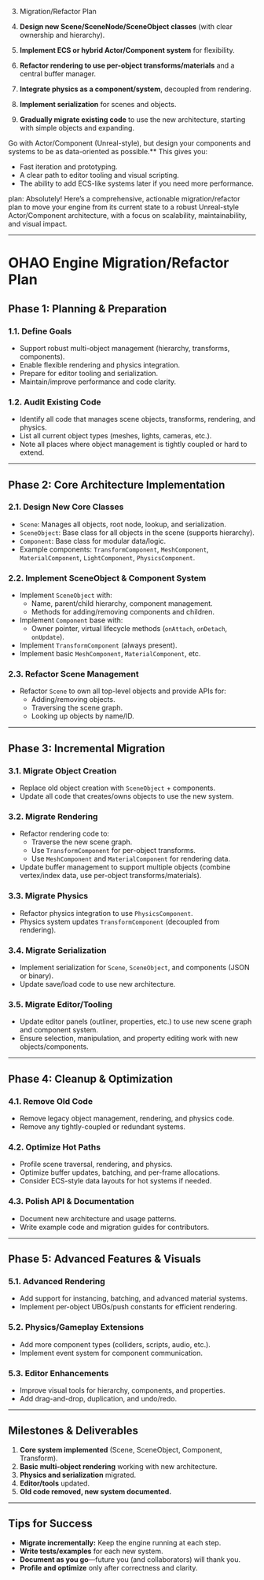 3. Migration/Refactor Plan

1. **Design new Scene/SceneNode/SceneObject classes** (with clear ownership and hierarchy).
2. **Implement ECS or hybrid Actor/Component system** for flexibility.
3. **Refactor rendering to use per-object transforms/materials** and a central buffer manager.
4. **Integrate physics as a component/system**, decoupled from rendering.
5. **Implement serialization** for scenes and objects.
6. **Gradually migrate existing code** to use the new architecture, starting with simple objects and expanding.

Go with Actor/Component (Unreal-style), but design your components and systems to be as data-oriented as possible.**
This gives you:
- Fast iteration and prototyping.
- A clear path to editor tooling and visual scripting.
- The ability to add ECS-like systems later if you need more performance.

plan:
Absolutely! Here’s a comprehensive, actionable migration/refactor plan to move your engine from its current state to a robust Unreal-style Actor/Component architecture, with a focus on scalability, maintainability, and visual impact.

---

# OHAO Engine Migration/Refactor Plan

## **Phase 1: Planning & Preparation**

### 1.1. **Define Goals**
- Support robust multi-object management (hierarchy, transforms, components).
- Enable flexible rendering and physics integration.
- Prepare for editor tooling and serialization.
- Maintain/improve performance and code clarity.

### 1.2. **Audit Existing Code**
- Identify all code that manages scene objects, transforms, rendering, and physics.
- List all current object types (meshes, lights, cameras, etc.).
- Note all places where object management is tightly coupled or hard to extend.

---

## **Phase 2: Core Architecture Implementation**

### 2.1. **Design New Core Classes**
- `Scene`: Manages all objects, root node, lookup, and serialization.
- `SceneObject`: Base class for all objects in the scene (supports hierarchy).
- `Component`: Base class for modular data/logic.
- Example components: `TransformComponent`, `MeshComponent`, `MaterialComponent`, `LightComponent`, `PhysicsComponent`.

### 2.2. **Implement SceneObject & Component System**
- Implement `SceneObject` with:
    - Name, parent/child hierarchy, component management.
    - Methods for adding/removing components and children.
- Implement `Component` base with:
    - Owner pointer, virtual lifecycle methods (`onAttach`, `onDetach`, `onUpdate`).
- Implement `TransformComponent` (always present).
- Implement basic `MeshComponent`, `MaterialComponent`, etc.

### 2.3. **Refactor Scene Management**
- Refactor `Scene` to own all top-level objects and provide APIs for:
    - Adding/removing objects.
    - Traversing the scene graph.
    - Looking up objects by name/ID.

---

## **Phase 3: Incremental Migration**

### 3.1. **Migrate Object Creation**
- Replace old object creation with `SceneObject` + components.
- Update all code that creates/owns objects to use the new system.

### 3.2. **Migrate Rendering**
- Refactor rendering code to:
    - Traverse the new scene graph.
    - Use `TransformComponent` for per-object transforms.
    - Use `MeshComponent` and `MaterialComponent` for rendering data.
- Update buffer management to support multiple objects (combine vertex/index data, use per-object transforms/materials).

### 3.3. **Migrate Physics**
- Refactor physics integration to use `PhysicsComponent`.
- Physics system updates `TransformComponent` (decoupled from rendering).

### 3.4. **Migrate Serialization**
- Implement serialization for `Scene`, `SceneObject`, and components (JSON or binary).
- Update save/load code to use new architecture.

### 3.5. **Migrate Editor/Tooling**
- Update editor panels (outliner, properties, etc.) to use new scene graph and component system.
- Ensure selection, manipulation, and property editing work with new objects/components.

---

## **Phase 4: Cleanup & Optimization**

### 4.1. **Remove Old Code**
- Remove legacy object management, rendering, and physics code.
- Remove any tightly-coupled or redundant systems.

### 4.2. **Optimize Hot Paths**
- Profile scene traversal, rendering, and physics.
- Optimize buffer updates, batching, and per-frame allocations.
- Consider ECS-style data layouts for hot systems if needed.

### 4.3. **Polish API & Documentation**
- Document new architecture and usage patterns.
- Write example code and migration guides for contributors.

---

## **Phase 5: Advanced Features & Visuals**

### 5.1. **Advanced Rendering**
- Add support for instancing, batching, and advanced material systems.
- Implement per-object UBOs/push constants for efficient rendering.

### 5.2. **Physics/Gameplay Extensions**
- Add more component types (colliders, scripts, audio, etc.).
- Implement event system for component communication.

### 5.3. **Editor Enhancements**
- Improve visual tools for hierarchy, components, and properties.
- Add drag-and-drop, duplication, and undo/redo.

---

## **Milestones & Deliverables**

1. **Core system implemented** (Scene, SceneObject, Component, Transform).
2. **Basic multi-object rendering** working with new architecture.
3. **Physics and serialization** migrated.
4. **Editor/tools** updated.
5. **Old code removed, new system documented.**

---

## **Tips for Success**

- **Migrate incrementally:** Keep the engine running at each step.
- **Write tests/examples** for each new system.
- **Document as you go**—future you (and collaborators) will thank you.
- **Profile and optimize** only after correctness and clarity.
